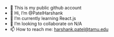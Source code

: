 - 🙂 This is my public github account
- 👋 Hi, I’m @PatelHarshank
- 🌱 I’m currently learning React.js
- 💞️ I’m looking to collaborate on N/A
- 📫 How to reach me: harshank.patel@tamu.edu
